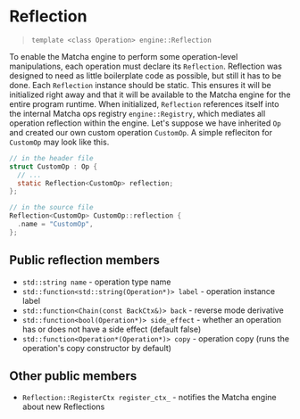# Reflection

> `template <class Operation> engine::Reflection`

To enable the Matcha engine to perform some operation-level manipulations,
each operation must declare its `Reflection`. Reflection was designed to need
as little boilerplate code as possible, but still it has to be done.
Each `Reflection` instance should be static. This ensures it will be 
initialized right away and that it will be available to the Matcha engine
for the entire program runtime. When initialized, `Reflection` references
itself into the internal Matcha ops registry `engine::Registry`, 
which mediates all operation reflection within the engine. Let's suppose
we have inherited `Op` and created our own custom operation `CustomOp`.
A simple refleciton for `CustomOp` may look like this.

```h
// in the header file
struct CustomOp : Op {
  // ...
  static Reflection<CustomOp> reflection;
};
```

```cpp
// in the source file
Reflection<CustomOp> CustomOp::reflection {
  .name = "CustomOp",
};
```

## Public reflection members

- `std::string name` - operation type name
- `std::function<std::string(Operation*)> label` - operation instance label
- `std::function<Chain(const BackCtx&)> back` - reverse mode derivative
- `std::function<bool(Operation*)> side_effect` - whether an operation has or does not have a side effect (default false)
- `std::function<Operation*(Operation*)> copy` - operation copy (runs the operation's copy constructor by default)

## Other public members

- `Reflection::RegisterCtx register_ctx_` - notifies the Matcha engine about new Reflections



